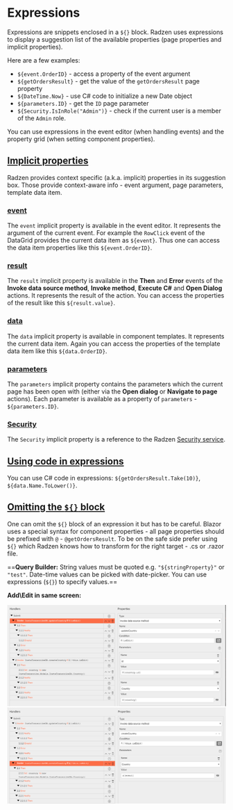 # Expressions

Expressions are snippets enclosed in a `${}` block. Radzen uses expressions to display a suggestion list of the available properties (page properties and implicit properties).

Here are a few examples:

- `${event.OrderID}` - access a property of the event argument
- `${getOrdersResult}` - get the value of the `getOrdersResult` page property
- `${DateTime.Now}` - use C# code to initialize a new Date object
- `${parameters.ID}` - get the `ID` page parameter
- `${Security.IsInRole("Admin")}` - check if the current user is a member of the `Admin` role.

You can use expressions in the event editor (when handling events) and the property grid (when setting component properties).

## [Implicit properties](https://www.radzen.com/documentation/blazor/expressions/#implicit-properties)

Radzen provides context specific (a.k.a. implicit) properties in its suggestion box. Those provide context-aware info - event argument, page parameters, template data item.

### [event](https://www.radzen.com/documentation/blazor/expressions/#event)

The `event` implicit property is available in the event editor. It represents the argument of the current event. For example the `RowClick` event of the DataGrid provides the current data item as `${event}`. Thus one can access the data item properties like this `${event.OrderID}`.

### [result](https://www.radzen.com/documentation/blazor/expressions/#result)

The `result` implicit property is available in the **Then** and **Error** events of the **Invoke data source method**, **Invoke method**, **Execute C#** and **Open Dialog** actions. It represents the result of the action. You can access the properties of the result like this `${result.value}`.

### [data](https://www.radzen.com/documentation/blazor/expressions/#data)

The `data` implicit property is available in component templates. It represents the current data item. Again you can access the properties of the template data item like this `${data.OrderID}`.

### [parameters](https://www.radzen.com/documentation/blazor/expressions/#parameters)

The `parameters` implicit property contains the parameters which the current page has been open with (either via the **Open dialog** or **Navigate to page** actions). Each parameter is available as a property of `parameters` - `${parameters.ID}`.

### [Security](https://www.radzen.com/documentation/blazor/expressions/#security)

The `Security` implicit property is a reference to the Radzen [Security service](https://www.radzen.com/documentation/blazor/security-api/#security-methods).

## [Using code in expressions](https://www.radzen.com/documentation/blazor/expressions/#using-code-in-expressions)

You can use C# code in expressions: `${getOrdersResult.Take(10)}`, `${data.Name.ToLower()}`.

## [Omitting the `${}` block](https://www.radzen.com/documentation/blazor/expressions/#omitting-the--block)

One can omit the `${}` block of an expression it but has to be careful. Blazor uses a special syntax for component properties - all page properties should be prefixed with `@` - `@getOrdersResult`. To be on the safe side prefer using `${}` which Radzen knows how to transform for the right target - .cs or .razor file.

==**Query Builder:** String values must be quoted e.g. `"${stringProperty}"` or `"test"`. Date-time values can be picked with date-picker. You can use expressions (`${}`) to specify values.==

**Add\Edit in same screen:**

<img src="image-20201119201606133.png" alt="image-20201119201606133" style="zoom:67%;" />



<img src="image-20201119201625606.png" alt="image-20201119201625606" style="zoom:67%;" />